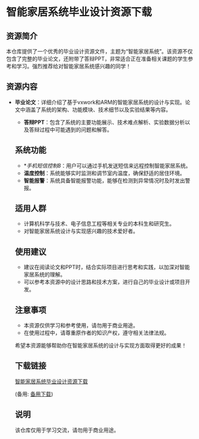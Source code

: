 # 智能家居系统毕业设计资源下载

## 资源简介

本仓库提供了一个优秀的毕业设计资源文件，主题为“智能家居系统”。该资源不仅包含了完整的毕业论文，还附带了答辩PPT，非常适合正在准备相关课题的学生参考和学习。强烈推荐给对智能家居系统感兴趣的同学！

## 资源内容

- **毕业论文**：详细介绍了基于vxwork和ARM的智能家居系统的设计与实现。论文中涵盖了系统的架构、功能模块、技术细节以及实验结果等内容。

  - **答辩PPT**：包含了系统的主要功能展示、技术难点解析、实验数据分析以及答辩过程中可能遇到的问题和解答。

  ## 系统功能

  - **手机短信控制8*：用户可以通过手机发送短信来远程控制智能家居系统。
  - **温度控制**：系统能够实时监测和调节室内温度，确保舒适的居住环境。
  - **智能报警**：系统具备智能报警功能，能够在检测到异常情况时及时发出警报。

  ## 适用人群

  - 计算机科学与技术、电子信息工程等相关专业的本科生和研究生。
  - 对智能家居系统设计与实现感兴趣的技术爱好者。

  ## 使用建议

  - 建议在阅读论文和PPT时，结合实际项目进行思考和实践，以加深对智能家居系统的理解。
  - 可以参考本资源中的设计思路和技术方案，进行自己的毕业设计或项目开发。

  ## 注意事项

  - 本资源仅供学习和参考使用，请勿用于商业用途。
  - 在使用过程中，请尊重原作者的知识产权，遵守相关法律法规。

  希望本资源能够帮助你在智能家居系统的设计与实现方面取得更好的成果！

  ## 下载链接
  [智能家居系统毕业设计资源下载](https://pan.quark.cn/s/db3784231a1b) 

  (备用: [备用下载](https://pan.baidu.com/s/1CvE9TdZtiA1JTY_a5RlGMA?pwd=1234))

  ## 说明

  该仓库仅用于学习交流，请勿用于商业用途。
